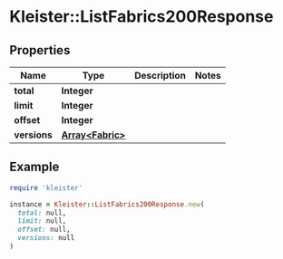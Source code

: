 # Kleister::ListFabrics200Response

## Properties

| Name | Type | Description | Notes |
| ---- | ---- | ----------- | ----- |
| **total** | **Integer** |  |  |
| **limit** | **Integer** |  |  |
| **offset** | **Integer** |  |  |
| **versions** | [**Array&lt;Fabric&gt;**](Fabric.md) |  |  |

## Example

```ruby
require 'kleister'

instance = Kleister::ListFabrics200Response.new(
  total: null,
  limit: null,
  offset: null,
  versions: null
)
```

